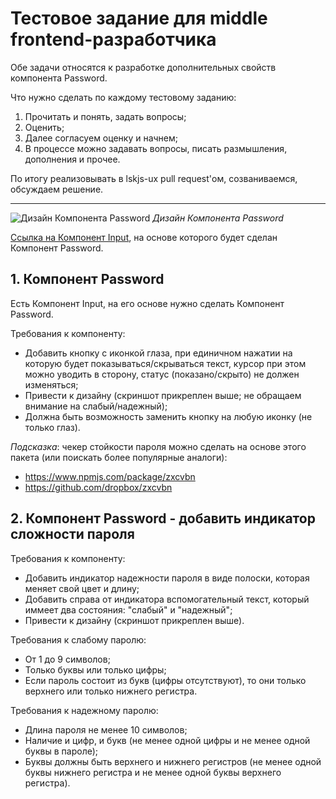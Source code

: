 # Тестовое задание для middle frontend-разработчика

Обе задачи относятся к разработке дополнительных свойств компонента Password. 

Что нужно сделать по каждому тестовому заданию: 
1. Прочитать и понять, задать вопросы;
2. Оценить;
3. Далее согласуем оценку и начнем;
4. В процессе можно задавать вопросы, писать размышления, дополнения и прочее.

По итогу реализовывать в lskjs-ux pull request'ом, созваниваемся, обсуждаем решение.

---

![Дизайн Компонента Password](https://downloader.disk.yandex.ru/preview/cc52b2b83afc126e9900016e4de221ef0f3f209a63e10b656058b6211d37c49b/5e28aad0/87JynfxthgLHXZRH8cCNEKoZ42DwNoSbk4Tvqiq8NvTXgnnbtc4SO7UkcfTrBzBAuKZLp4eZlEqEdkCOUbLk0w==?uid=0&filename=Password.jpg&disposition=inline&hash=&limit=0&content_type=image%2Fjpeg&tknv=v2&owner_uid=162217558&size=2048x2048)
*Дизайн Компонента Password*

[Ссылка на Компонент Input](https://github.com/lskjs/ux/tree/master/packages/form/src/controls/Input), на основе которого будет сделан Компонент Password.

## 1. Компонент Password

Есть Компонент Input, на его основе нужно сделать Компонент Password.

Требования к компоненту:
- Добавить кнопку с иконкой глаза, при единичном нажатии на которую будет показываться/скрываться текст, курсор при этом можно уводить в сторону, статус (показано/скрыто) не должен изменяться;
- Привести к дизайну (скриншот прикреплен выше; не обращаем внимание на слабый/надежный);
- Должна быть возможность заменить кнопку на любую иконку (не только глаз).

*Подсказка*: чекер стойкости пароля можно сделать на основе этого пакета (или поискать более популярные аналоги):
- https://www.npmjs.com/package/zxcvbn
- https://github.com/dropbox/zxcvbn

## 2. Компонент Password - добавить индикатор сложности пароля

Требования к компоненту:
- Добавить индикатор надежности пароля в виде полоски, которая меняет свой цвет и длину;
- Добавить справа от индикатора вспомогательный текст, который иммеет два состояния: "слабый" и "надежный";
- Привести к дизайну (скриншот прикреплен выше).

Требования к слабому паролю:
- От 1 до 9 символов;
- Только буквы или только цифры;
- Если пароль состоит из букв (цифры отсутствуют), то они только верхнего или только нижнего регистра.

Требования к надежному паролю:
- Длина пароля не менее 10 символов;
- Наличие и цифр, и букв (не менее одной цифры и не менее одной буквы в пароле);
- Буквы должны быть верхнего и нижнего регистров (не менее одной буквы нижнего регистра и не менее одной буквы верхнего регистра).
